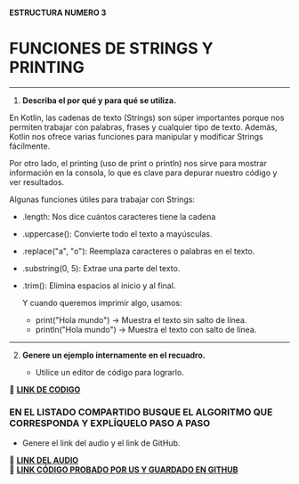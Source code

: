#### ESTRUCTURA NUMERO 3
# FUNCIONES DE STRINGS Y PRINTING

---

1. **Describa el por qué y para qué se utiliza.**

 En Kotlin, las cadenas de texto (Strings) son súper importantes porque nos permiten trabajar con palabras, frases y cualquier tipo de texto. Además, Kotlin nos ofrece varias funciones para manipular y modificar Strings fácilmente.

 Por otro lado, el printing (uso de print o println) nos sirve para mostrar información en la consola, lo que es clave para depurar nuestro código y ver resultados.

Algunas funciones útiles para trabajar con Strings:

- .length: Nos dice cuántos caracteres tiene la cadena
- .uppercase(): Convierte todo el texto a mayúsculas.
- .replace("a", "o"): Reemplaza caracteres o palabras en el texto.
- .substring(0, 5): Extrae una parte del texto.
- .trim(): Elimina espacios al inicio y al final.

  Y cuando queremos imprimir algo, usamos:
  - print("Hola mundo") → Muestra el texto sin salto de línea.
  - println("Hola mundo") → Muestra el texto con salto de línea.

---
   
2. **Genere un ejemplo internamente en el recuadro.**  

   - Utilice un editor de código para lograrlo.  

🔗 **[LINK DE CODIGO](https://pl.kotl.in/D_sGA8vvv?readOnly=true&theme=darcula)** 

### EN EL LISTADO COMPARTIDO BUSQUE EL ALGORITMO QUE CORRESPONDA Y EXPLÍQUELO PASO A PASO  
- Genere el link del audio y el link de GitHub.  

🔗 **[LINK DEL AUDIO]()**  
🔗 **[LINK CÓDIGO PROBADO POR US Y GUARDADO EN GITHUB]()**
